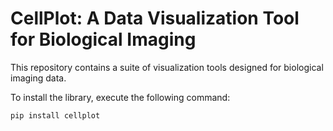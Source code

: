# CellPlot: A Data Visualization Tool for Biological Imaging

This repository contains a suite of visualization tools designed for biological imaging data. 

To install the library, execute the following command:

```bash
pip install cellplot
```
